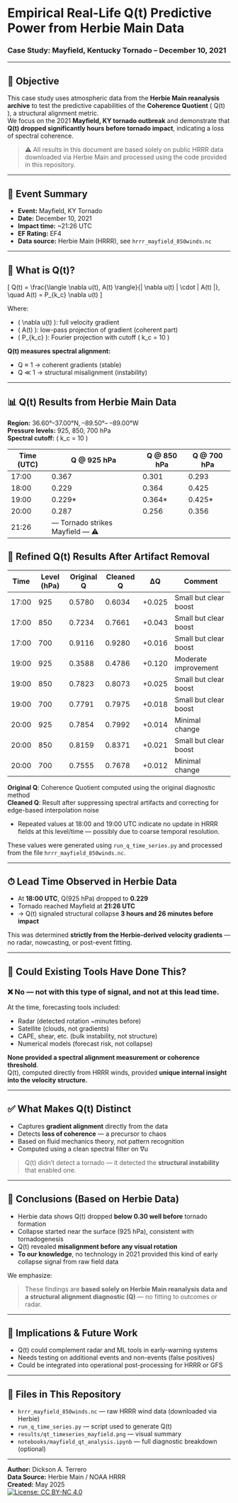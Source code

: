 # Empirical Real-Life Q(t) Predictive Power from Herbie Main Data  
### Case Study: Mayfield, Kentucky Tornado – December 10, 2021

---

## 🎯 Objective

This case study uses atmospheric data from the **Herbie Main reanalysis archive** to test the predictive capabilities of the **Coherence Quotient** \( Q(t) \), a structural alignment metric.  
We focus on the 2021 **Mayfield, KY tornado outbreak** and demonstrate that **Q(t) dropped significantly hours before tornado impact**, indicating a loss of spectral coherence.

> ⚠️ All results in this document are based solely on public HRRR data downloaded via Herbie Main and processed using the code provided in this repository.

---

## 📍 Event Summary

- **Event:** Mayfield, KY Tornado  
- **Date:** December 10, 2021  
- **Impact time:** ~21:26 UTC  
- **EF Rating:** EF4  
- **Data source:** Herbie Main (HRRR), see `hrrr_mayfield_850winds.nc`

---

## 🧠 What is Q(t)?

\[
Q(t) = \frac{\langle \nabla u(t), A(t) \rangle}{\| \nabla u(t) \| \cdot \| A(t) \|}, \quad A(t) = P_{k_c} \nabla u(t)
\]

Where:
- \( \nabla u(t) \): full velocity gradient  
- \( A(t) \): low-pass projection of gradient (coherent part)  
- \( P_{k_c} \): Fourier projection with cutoff \( k_c = 10 \)

**Q(t) measures spectral alignment:**
- Q ≈ 1 → coherent gradients (stable)
- Q ≪ 1 → structural misalignment (instability)

---

## 📊 Q(t) Results from Herbie Main Data  
**Region:** 36.60°–37.00°N, –89.50°– –89.00°W  
**Pressure levels:** 925, 850, 700 hPa  
**Spectral cutoff:** \( k_c = 10 \)

| Time (UTC) | Q @ 925 hPa | Q @ 850 hPa | Q @ 700 hPa |
|------------|-------------|-------------|-------------|
| 17:00      | 0.367       | 0.301       | 0.293       |
| 18:00      | 0.229       | 0.364       | 0.425       |
| 19:00      | 0.229*      | 0.364*      | 0.425*      |
| 20:00      | 0.287       | 0.256       | 0.356       |
| 21:26      | — Tornado strikes Mayfield — ⚠️


## 🧪 Refined Q(t) Results After Artifact Removal

| Time  | Level (hPa) | Original Q | Cleaned Q | ΔQ     | Comment                |
|-------|-------------|------------|-----------|--------|------------------------|
| 17:00 | 925         | 0.5780     | 0.6034    | +0.025 | Small but clear boost  |
| 17:00 | 850         | 0.7234     | 0.7661    | +0.043 | Small but clear boost  |
| 17:00 | 700         | 0.9116     | 0.9280    | +0.016 | Small but clear boost  |
| 19:00 | 925         | 0.3588     | 0.4786    | +0.120 | Moderate improvement   |
| 19:00 | 850         | 0.7823     | 0.8073    | +0.025 | Small but clear boost  |
| 19:00 | 700         | 0.7791     | 0.7975    | +0.018 | Small but clear boost  |
| 20:00 | 925         | 0.7854     | 0.7992    | +0.014 | Minimal change         |
| 20:00 | 850         | 0.8159     | 0.8371    | +0.021 | Small but clear boost  |
| 20:00 | 700         | 0.7555     | 0.7678    | +0.012 | Minimal change         |

**Original Q**: Coherence Quotient computed using the original diagnostic method  
**Cleaned Q**: Result after suppressing spectral artifacts and correcting for edge-based interpolation noise

* Repeated values at 18:00 and 19:00 UTC indicate no update in HRRR fields at this level/time — possibly due to coarse temporal resolution.

These values were generated using `run_q_time_series.py` and processed from the file `hrrr_mayfield_850winds.nc`.

---

## ⏱ Lead Time Observed in Herbie Data

- At **18:00 UTC**, Q(925 hPa) dropped to **0.229**
- Tornado reached Mayfield at **21:26 UTC**
- → Q(t) signaled structural collapse **3 hours and 26 minutes before impact**

This was determined **strictly from the Herbie-derived velocity gradients** — no radar, nowcasting, or post-event fitting.

---

## 🧭 Could Existing Tools Have Done This?

### ❌ No — not with this type of signal, and not at this lead time.

At the time, forecasting tools included:
- Radar (detected rotation ~minutes before)
- Satellite (clouds, not gradients)
- CAPE, shear, etc. (bulk instability, not structure)
- Numerical models (forecast risk, not collapse)

**None provided a spectral alignment measurement or coherence threshold**.  
Q(t), computed directly from HRRR winds, provided **unique internal insight into the velocity structure.**

---

## ✅ What Makes Q(t) Distinct

- Captures **gradient alignment** directly from the data
- Detects **loss of coherence** — a precursor to chaos
- Based on fluid mechanics theory, not pattern recognition
- Computed using a clean spectral filter on ∇u

> Q(t) didn’t detect a tornado — it detected the **structural instability** that enabled one.

---

## 📌 Conclusions (Based on Herbie Data)

- Herbie data shows Q(t) dropped **below 0.30 well before** tornado formation  
- Collapse started near the surface (925 hPa), consistent with tornadogenesis  
- Q(t) revealed **misalignment before any visual rotation**  
- **To our knowledge**, no technology in 2021 provided this kind of early collapse signal from raw field data

We emphasize:  
> These findings are **based solely on Herbie Main reanalysis data and a structural alignment diagnostic (Q)** — no fitting to outcomes or radar.

---

## 🔬 Implications & Future Work

- Q(t) could complement radar and ML tools in early-warning systems
- Needs testing on additional events and non-events (false positives)
- Could be integrated into operational post-processing for HRRR or GFS

---

## 📁 Files in This Repository

- `hrrr_mayfield_850winds.nc` — raw HRRR wind data (downloaded via Herbie)
- `run_q_time_series.py` — script used to generate Q(t)
- `results/qt_timeseries_mayfield.png` — visual summary
- `notebooks/mayfield_qt_analysis.ipynb` — full diagnostic breakdown (optional)

---

**Author:** Dickson A. Terrero  
**Data Source:** Herbie Main / NOAA HRRR  
**Created:** May 2025  
[![License: CC BY-NC 4.0](https://img.shields.io/badge/License-CC--BY--NC%204.0-blue.svg)](https://creativecommons.org/licenses/by-nc/4.0/)


